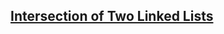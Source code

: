 ## [Intersection of Two Linked Lists](https://leetcode.com/problems/intersection-of-two-linked-lists/)
